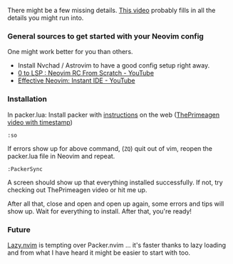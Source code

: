 There might be a few missing details.
[This video](https://youtu.be/w7i4amO_zaE)
probably fills in all the details you might run into.
<!--
I paste this link so many times I should be using markdown slightly better..
-->

### General sources to get started with your Neovim config

One might work better for you than others.

- Install Nvchad / Astrovim to have a good config setup right away.
- [0 to LSP \: Neovim RC From Scratch \- YouTube](https://youtu.be/w7i4amO_zaE)
- [Effective Neovim\: Instant IDE \- YouTube](https://youtu.be/stqUbv-5u2s&t=171s)

### Installation

In packer.lua:
Install packer with [instructions](https://github.com/wbthomason/packer.nvim)
on the web
([ThePrimeagen video with timestamp](https://youtu.be/w7i4amO_zaE?t=234))

`:so`

If errors show up for above command, (`ZQ`) quit out of vim, reopen the
packer.lua file in Neovim and repeat. 

`:PackerSync`

A screen should show up that everything installed successfully. If not, try
checking out ThePrimeagen video or hit me up.

After all that, close and open and open up again, some errors and tips will
show up. Wait for everything to install. After that, you're ready!

### Future

[Lazy.nvim](https://github.com/folke/lazy.nvim) is tempting over Packer.nvim
... it's faster thanks to lazy loading and from what I have heard it might be
easier to start with too.


